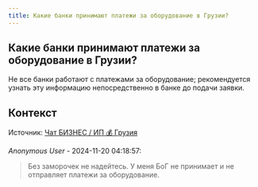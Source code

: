 ```yaml
---
title: Какие банки принимают платежи за оборудование в Грузии?
---
```


## Какие банки принимают платежи за оборудование в Грузии?

Не все банки работают с платежами за оборудование; рекомендуется узнать эту информацию непосредственно в банке до подачи заявки.

## Контекст

Источник: [Чат БИЗНЕС / ИП 💰 Грузия](https://t.me/ip_ge)

_Anonymous User_ - 2024-11-20 04:18:57:

> Без заморочек не надейтесь. У меня БоГ не принимает и не отправляет платежи за оборудование.
